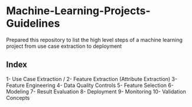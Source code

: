 # Machine-Learning-Projects-Guidelines
Prepared this repository to list the high level steps of a machine learning project from use case extraction to deployment


## Index
1- Use Case Extraction /
2- Feature Extraction (Attribute Extraction)
3- Feature Engineering
4- Data Quality Controls
5- Feature Selection
6- Modeling
7- Result Evaluation
8- Deployment
9- Monitoring
10- Validation Concepts
